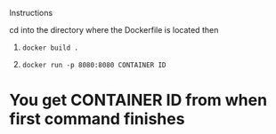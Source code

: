 Instructions

cd into the directory where the Dockerfile is located
then

1)     docker build .

2)     docker run -p 8080:8080 CONTAINER ID 


# You get CONTAINER ID from when first command finishes
 
